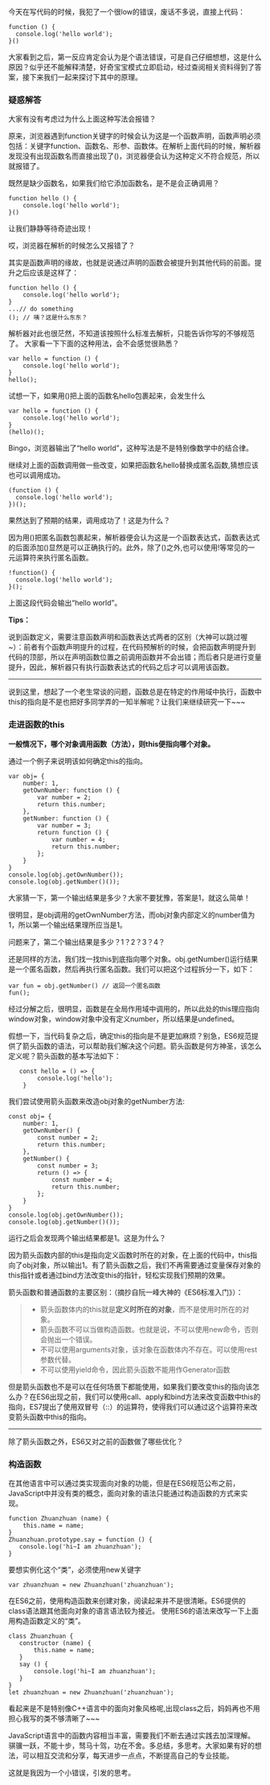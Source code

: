 今天在写代码的时候，我犯了一个很low的错误，废话不多说，直接上代码：

```
function () {
  console.log('hello world');
}()
```


大家看到之后，第一反应肯定会认为是个语法错误，可是自己仔细想想，这是什么原因？似乎还不能解释清楚，好奇宝宝模式立即启动，经过查阅相关资料得到了答案，接下来我们一起来探讨下其中的原理。


### 疑惑解答

大家有没有考虑过为什么上面这种写法会报错？

原来，浏览器遇到function关键字的时候会认为这是一个函数声明，函数声明必须包括：关键字function、函数名、形参、函数体。在解析上面代码的时候，解析器发现没有出现函数名而直接出现了()，浏览器便会认为这种定义不符合规范，所以就报错了。

既然是缺少函数名，如果我们给它添加函数名，是不是会正确调用？

```
function hello () {
    console.log('hello world');
}()
```

让我们静静等待奇迹出现！

哎，浏览器在解析的时候怎么又报错了？

其实是函数声明的缘故，也就是说通过声明的函数会被提升到其他代码的前面。提升之后应该是这样了：

```
function hello () {
    console.log('hello world');
}
...// do something 
(); // 咦？这是什么东东？
```

解析器对此也很茫然，不知道该按照什么标准去解析，只能告诉你写的不够规范了。
大家看一下下面的这种用法，会不会感觉很熟悉？

```
var hello = function () {
    console.log('hello world');
}
hello();
```

试想一下，如果用()把上面的函数名hello包裹起来，会发生什么

```
var hello = function () {
    console.log('hello world');
}
(hello)();
```

Bingo，浏览器输出了“hello world”，这种写法是不是特别像数学中的结合律。

继续对上面的函数调用做一些改变，如果把函数名hello替换成匿名函数,猜想应该也可以调用成功。

```
(function () {
  console.log('hello world');
})();
```

果然达到了预期的结果，调用成功了！这是为什么？

因为用()把匿名函数包裹起来，解析器便会认为这是一个函数表达式，函数表达式的后面添加()显然是可以正确执行的。此外，除了()之外,也可以使用!等常见的一元运算符来执行匿名函数。

```
!function() {
  console.log('hello world');
}();
```


上面这段代码会输出“hello world”。

**Tips：**

说到函数定义，需要注意函数声明和函数表达式两者的区别（大神可以跳过喔~）：前者有个函数声明提升的过程，在代码预解析的时候，会把函数声明提升到代码的顶部，所以在声明函数位置之前调用函数并不会出错；而后者只是进行变量提升，因此，解析器只有执行函数表达式的代码之后才可以调用该函数。

-----

说到这里，想起了一个老生常谈的问题，函数总是在特定的作用域中执行，函数中this的指向是不是也把好多同学弄的一知半解呢？让我们来继续研究一下~~~

### 走进函数的this

**一般情况下，哪个对象调用函数（方法），则this便指向哪个对象。**

通过一个例子来说明该如何确定this的指向。

```
var obj= {
    number: 1,
    getOwnNumber: function () {
        var number = 2;
        return this.number;
    },
    getNumber: function () {
        var number = 3;
        return function () {
            var number = 4;
            return this.number;
        };
    }
}
console.log(obj.getOwnNumber());
console.log(obj.getNumber()());
```

大家猜一下，第一个输出结果是多少？大家不要犹豫，答案是1，就这么简单！

很明显，是obj调用的getOwnNumber方法，而obj对象内部定义的number值为1，所以第一个输出结果理所应当是1。

问题来了，第二个输出结果是多少？1？2？3？4？

还是同样的方法，我们找一找this到底指向哪个对象。obj.getNumber()运行结果是一个匿名函数，然后再执行匿名函数。我们可以把这个过程拆分一下，如下：
```
var fun = obj.getNumber() // 返回一个匿名函数
fun(); 
```
经过分解之后，很明显，函数是在全局作用域中调用的，所以此处的this理应指向window对象，window对象中没有定义number，所以结果是undefined。


假想一下，当代码复杂之后，确定this的指向是不是更加麻烦？别急，ES6规范提供了箭头函数的语法，可以帮助我们解决这个问题。箭头函数是何方神圣，该怎么定义呢？箭头函数的基本写法如下：

```
   const hello = () => {
        console.log('hello');
    }
```

我们尝试使用箭头函数来改造obj对象的getNumber方法:

```
const obj= {
    number: 1,
    getOwnNumber() {
        const number = 2;
        return this.number;
    },
    getNumber() {
        const number = 3;
        return () => {
            const number = 4;
            return this.number;
        };
    }
}
console.log(obj.getOwnNumber());
console.log(obj.getNumber()());
```

运行之后会发现两个输出结果都是1。这是为什么？

因为箭头函数内部的this是指向定义函数时所在的对象，在上面的代码中，this指向了obj对象，所以输出1。有了箭头函数之后，我们不再需要通过变量保存对象的this指针或者通过bind方法改变this的指针，轻松实现我们预期的效果。

箭头函数和普通函数的主要区别：（摘抄自阮一峰大神的《ES6标准入门》）：
> - 箭头函数体内的this就是**定义时所在的对象**，而不是使用时所在的对象。
> - 箭头函数不可以当做构造函数。也就是说，不可以使用new命令，否则会抛出一个错误。
> - 不可以使用arguments对象，该对象在函数体内不存在。可以使用rest参数代替。
> - 不可以使用yield命令，因此箭头函数不能用作Generator函数

但是箭头函数也不是可以在任何场景下都能使用，如果我们要改变this的指向该怎么办？在ES6出现之前，我们可以使用call、apply和bind方法来改变函数中this的指向，ES7提出了使用双冒号（::）的运算符，使得我们可以通过这个运算符来改变箭头函数中this的指向。

-----

除了箭头函数之外，ES6又对之前的函数做了哪些优化？

### 构造函数

在其他语言中可以通过类实现面向对象的功能，但是在ES6规范公布之前，JavaScript中并没有类的概念，面向对象的语法只能通过构造函数的方式来实现。

```
function Zhuanzhuan (name) {
    this.name = name;
}
Zhuanzhuan.prototype.say = function () {
   console.log('hi~I am zhuanzhuan');
}
```

要想实例化这个“类”，必须使用new关键字

```
var zhuanzhuan = new Zhuanzhuan('zhuanzhuan');
```

 在ES6之前，使用构造函数来创建对象，阅读起来并不是很清晰。ES6提供的class语法跟其他面向对象的语言语法较为接近。
 使用ES6的语法来改写一下上面用构造函数定义的“类”。
 
 ```
class Zhuanzhuan {
    constructor (name) {
        this.name = name;
    }
    say () {
        console.log('hi~I am zhuanzhuan');
    }
}
let zhuanzhuan = new Zhuanzhuan('zhuanzhuan');
```

看起来是不是特别像C++语言中的面向对象风格呢,出现class之后，妈妈再也不用担心我写的类不够清晰了~~~

JavaScript语言中的函数内容相当丰富，需要我们不断去通过实践去加深理解。骐骥一跃，不能十步，驽马十驾，功在不舍。多总结，多思考。大家如果有好的想法，可以相互交流和分享，每天进步一点点，不断提高自己的专业技能。

这就是我因为一个小错误，引发的思考。